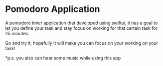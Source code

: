 # Pomodoro Application

A pomodoro timer application that daveloped using swiftui, it has a goal to let you define your task and stay focus on working for that certain task for 25 minutes.

Go and try it, hopefully it will make you can focus on your working on your task!

*p.s. you also can hear some music while using this app
